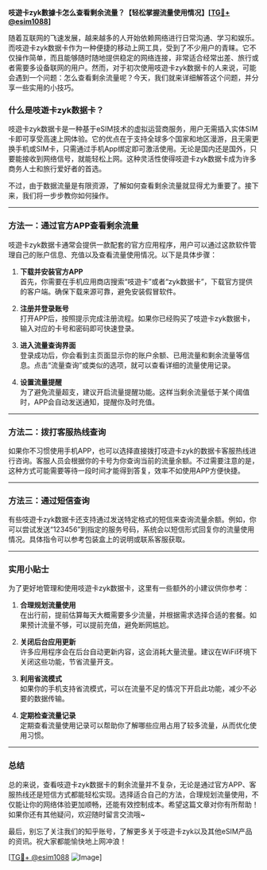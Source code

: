 **吱遊卡zyk數據卡怎么查看剩余流量？【轻松掌握流量使用情况】[[TG💪+ @esim1088](https://t.me/s/esim1088)]**

随着互联网的飞速发展，越来越多的人开始依赖网络进行日常沟通、学习和娱乐。而吱遊卡zyk数据卡作为一种便捷的移动上网工具，受到了不少用户的青睐。它不仅操作简单，而且能够随时随地提供稳定的网络连接，非常适合经常出差、旅行或者需要多设备联网的用户。然而，对于初次使用吱遊卡zyk数据卡的人来说，可能会遇到一个问题：怎么查看剩余流量呢？今天，我们就来详细解答这个问题，并分享一些实用的小技巧。

### 什么是吱遊卡zyk数据卡？

吱遊卡zyk数据卡是一种基于eSIM技术的虚拟运营商服务，用户无需插入实体SIM卡即可享受高速上网体验。它的优点在于支持全球多个国家和地区漫游，且无需更换手机或SIM卡，只需通过手机App绑定即可激活使用。无论是国内还是国外，只要能接收到网络信号，就能轻松上网。这种灵活性使得吱遊卡zyk数据卡成为许多商务人士和旅行爱好者的首选。

不过，由于数据流量是有限资源，了解如何查看剩余流量就显得尤为重要了。接下来，我们将一步步教你如何操作。

---

### 方法一：通过官方APP查看剩余流量

吱遊卡zyk数据卡通常会提供一款配套的官方应用程序，用户可以通过这款软件管理自己的账户信息、充值以及查看流量使用情况。以下是具体步骤：

1. **下载并安装官方APP**  
   首先，你需要在手机应用商店搜索“吱遊卡”或者“zyk数据卡”，下载官方提供的客户端。确保下载来源可靠，避免安装假冒软件。

2. **注册并登录账号**  
   打开APP后，按照提示完成注册流程。如果你已经购买了吱遊卡zyk数据卡，输入对应的卡号和密码即可快速登录。

3. **进入流量查询界面**  
   登录成功后，你会看到主页面显示你的账户余额、已用流量和剩余流量等信息。点击“流量查询”或类似的选项，就可以查看详细的流量使用记录。

4. **设置流量提醒**  
   为了避免流量超支，建议开启流量提醒功能。这样当剩余流量低于某个阈值时，APP会自动发送通知，提醒你及时充值。

---

### 方法二：拨打客服热线查询

如果你不习惯使用手机APP，也可以选择直接拨打吱遊卡zyk的数据卡客服热线进行咨询。客服人员会根据你的卡号为你查询当前的流量余额。不过需要注意的是，这种方式可能需要等待一段时间才能得到答复，效率不如使用APP方便快捷。

---

### 方法三：通过短信查询

有些吱遊卡zyk数据卡还支持通过发送特定格式的短信来查询流量余额。例如，你可以尝试发送“123456”到指定的服务号码，系统会以短信形式回复你的流量使用情况。具体指令可以参考包装盒上的说明或联系客服获取。

---

### 实用小贴士

为了更好地管理和使用吱遊卡zyk数据卡，这里有一些额外的小建议供你参考：

1. **合理规划流量使用**  
   在出行前，提前估算每天大概需要多少流量，并根据需求选择合适的套餐。如果预计流量不够，可以提前充值，避免断网尴尬。

2. **关闭后台应用更新**  
   许多应用程序会在后台自动更新内容，这会消耗大量流量。建议在WiFi环境下关闭这些功能，节省流量开支。

3. **利用省流模式**  
   如果你的手机支持省流模式，可以在流量不足的情况下开启此功能，减少不必要的数据传输。

4. **定期检查流量记录**  
   定期查看流量使用记录可以帮助你了解哪些应用占用了较多流量，从而优化使用习惯。

---

### 总结

总的来说，查看吱遊卡zyk数据卡的剩余流量并不复杂，无论是通过官方APP、客服热线还是短信方式都能轻松实现。选择适合自己的方法，合理规划流量使用，不仅能让你的网络体验更加顺畅，还能有效控制成本。希望这篇文章对你有所帮助！如果你还有其他疑问，欢迎随时留言交流哦~

最后，别忘了关注我们的知乎账号，了解更多关于吱遊卡zyk以及其他eSIM产品的资讯。祝大家都能愉快地上网冲浪！

[[TG💪+ @esim1088](https://t.me/s/esim1088) ![Image](https://i.postimg.cc/4NQfJmqS/Snipaste-2025-05-13-00-14-12.png)]